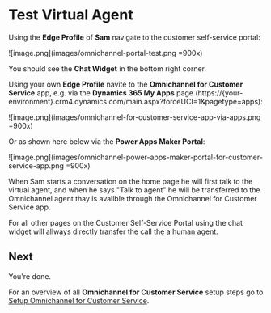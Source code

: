 # Test Virtual Agent

Using the **Edge Profile** of **Sam** navigate to the customer self-service portal:

![image.png](images/omnichannel-portal-test.png =900x)

You should see the **Chat Widget** in the bottom right corner.

Using your own **Edge Profile** navite to the **Omnichannel for Customer Service** app, e.g. via the **Dynamics 365 My Apps** page (https://{your-environment}.crm4.dynamics.com/main.aspx?forceUCI=1&pagetype=apps):

![image.png](images/omnichannel-for-customer-service-app-via-apps.png =900x)

Or as shown here below via the **Power Apps Maker Portal**:

![image.png](images/omnichannel-power-apps-maker-portal-for-customer-service-app.png =900x)

When Sam starts a conversation on the home page he will first talk to the virtual agent, and when he says "Talk to agent" he will be transferred to the Omnichannel agent thay is availble through the Omnichannel for Customer Service app.

For all other pages on the Customer Self-Service Portal using the chat widget will allways directly transfer the call the a human agent.

## Next

You're done.

For an overview of all **Omnichannel for Customer Service** setup steps go to [Setup Omnichannel for Customer Service](Omnichannel-Setup.md).